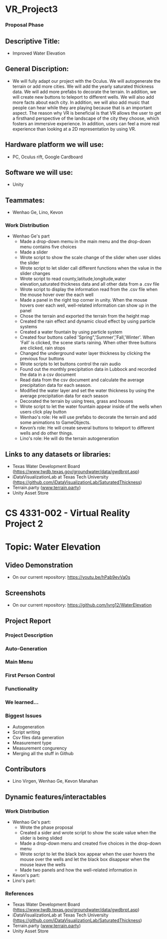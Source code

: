 # VR_Project3
### Proposal Phase
## Descriptive Title:
  - Improved Water Elevation
## General Discription: 
  - We will fully adapt our project with the Oculus. We will autogenerate the terrain or add more cities. We will add the yearly saturated thickness data. We will add more prefabs to decorate the terrain. In addition, we will create new buttons to teleport to different wells. We will also add more facts about each city. In addition, we will also add music that people can hear while they are playing because that is an important aspect. The reason why VR is beneficial is that VR allows the user to get a firsthand perspective of the landscape of the city they choose, which fosters an immersive experience. In addition, users can feel a more real experience than looking at a 2D representation by using VR.
## Hardware platform we will use:
  - PC, Oculus rift, Google Cardboard
## Software we will use:
  - Unity
## Teammates:
  - Wenhao Ge, Lino, Kevon
  
### Work Distribution
- Wenhao Ge's part
   - Made a drop-down memu in the main menu and the drop-down menu contains five choices
   - Made a slider
   - Wrote script to show the scale change of the slider when user slides the slider
   - Wrote script to let slider call different functions when the value in the slider changes
   - Wrote script to read county,latitude,longitude,water elevation,saturated thickness data and all other data from a .csv file
   - Wrote script to display the information read from the .csv file when the mouse hover over the each well
   - Made a panel in the right top corner in unity. When the mouse hovers over each well, well-related information can show up in the panel
   - Chose the terrain and exported the terrain from the height map 
   - Created the rain effect and dynamic cloud effect by using particle systems
   - Created a water fountain by using particle system
   - Created four buttons called 'Spring",'Summer','Fall,'Winter'. When 'Fall' is clicked, the scene starts raining. When other three buttons are clicked, rain stops 
   - Changed the underground water layer thickness by clicking the previous four buttons
   - Wrote scripts to let buttons control the rain audio
   - Found out the monthly precipitation data in Lubbock and recorded the data in a csv document
   - Read data from the csv document and calculate the average precipitation data for each season.
   - Modified the water layer and set the water thickness by using the average precipitation data for each season
   - Decorated the terrain by using trees, grass and houses
   - Wrote script to let the water fountain appear inside of the wells when users click play button
   - Wenhao's role: He will use prefabs to decorate the terrain and add some animations to GameObjects. 
   - Kevon’s role: He will create several buttons to teleport to different wells and do other things.
   - Lino's role: He will do the terrain autogeneration
## Links to any datasets or libraries:
- Texas Water Development Board (https://www.twdb.texas.gov/groundwater/data/gwdbrpt.asp)
- iDataVisualizationLab at Texas Tech University (https://github.com/iDataVisualizationLab/SaturatedThickness)
- Terrain.party (www.terrain.party)
- Unity Asset Store
  
  
  
# CS 4331-002 - Virtual Reality Project 2
# Topic: Water Elevation


## Video Demonstration
   - On our current repository: https://youtu.be/hPab9evVa0s

## Screenshots
   - On our current repository: https://github.com/lvrg12/WaterElevation
   
## Project Report

### Project Description


### Auto-Generation
### Main Menu

### First Person Control

### Functionality

### We learned...


### Biggest Issues
- Autogeneration
- Script writing
- Csv files data generation
- Measurement type
- Measurement congurency
- Merging all the stuff in Github

## Contributors
- Lino Virgen, Wenhao Ge, Kevon Manahan

## Dynamic features/interactables

### Work Distribution
- Wenhao Ge's part:
   - Wrote the phase proposal
   - Created a sider and wrote script to show the scale value when the slider is being slided
   - Made a drop-down menu and created five choices in the drop-down menu
   - Wrote script to let the black box appear when the user hovers the mouse over the wells and let the black box disappear when the mouse leave the wells
   - Made two panels and how the well-related information in 
- Kevon's part:
- Lino's part:

### References
- Texas Water Development Board (https://www.twdb.texas.gov/groundwater/data/gwdbrpt.asp)
- iDataVisualizationLab at Texas Tech University (https://github.com/iDataVisualizationLab/SaturatedThickness)
- Terrain.party (www.terrain.party)
- Unity Asset Store
